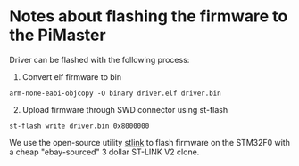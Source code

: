 # Notes about flashing the firmware to the PiMaster

Driver can be flashed with the following process:

1) Convert elf firmware to bin

```
arm-none-eabi-objcopy -O binary driver.elf driver.bin
```

2) Upload firmware through SWD connector using st-flash

```
st-flash write driver.bin 0x8000000
``` 

We use the open-source utility [stlink][1] to flash firmware on the STM32F0 with a cheap "ebay-sourced" 3 dollar ST-LINK V2 clone. 

[1]: https://github.com/texane/stlink

